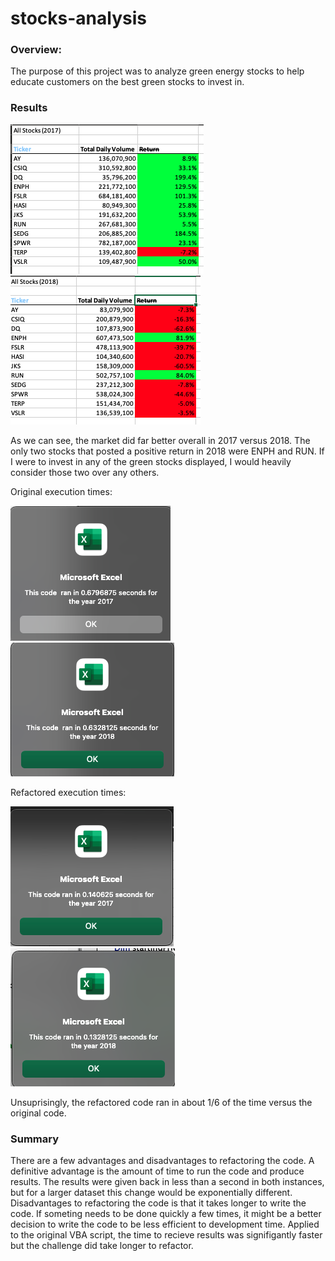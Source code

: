 # stocks-analysis
### Overview:
  The purpose of this project was to analyze green energy stocks to help educate customers on the best green stocks to invest in. 
### Results
![2017](https://github.com/JTGonzaga/stocks-analysis/blob/main/Resources/VBA_Challenge_2017.png)
![2018](https://github.com/JTGonzaga/stocks-analysis/blob/main/Resources/VBA_Challenge_2018.png)

  As we can see, the market did far better overall in 2017 versus 2018. The only two stocks that posted a positive return in 2018 were ENPH and RUN. If I were to invest in any of the green stocks displayed, I would heavily consider those two over any others. 
  
  Original execution times:
  
 ![first_2017](https://github.com/JTGonzaga/stocks-analysis/blob/main/Resources/first_2017.png)
 ![first_2018](https://github.com/JTGonzaga/stocks-analysis/blob/main/Resources/first_2018.png)
 
 Refactored execution times:
 
 ![new_2017](https://github.com/JTGonzaga/stocks-analysis/blob/main/Resources/2017_timer.png)
 ![new_2018](https://github.com/JTGonzaga/stocks-analysis/blob/main/Resources/2018_timer.png)
 
  Unsuprisingly, the refactored code ran in about 1/6 of the time versus the original code.
  
 ### Summary
  There are a few advantages and disadvantages to refactoring the code. A definitive advantage is the amount of time to run the code and produce results. The results were given back in less than a second in both instances, but for a larger dataset this change would be exponentially different. Disadvantages to refactoring the code is that it takes longer to write the code. If someting needs to be done quickly a few times, it might be a better decision to write the code to be less efficient to development time.
  Applied to the original VBA script, the time to recieve results was signifigantly faster but the challenge did take longer to refactor.
